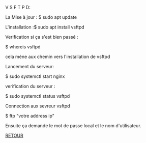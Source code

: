 V S F T P D:


La Mise à jour : $ sudo apt update

L'installation :$ sudo apt install vsftpd

Verification si ça s'est bien passé :

$ whereis vsftpd

cela mène aux chemin vers l'installation de vsftpd


Lancement du serveur:

$ sudo systemctl start nginx

verification du serveur :

$ sudo systemctl status vsftpd


Connection aux sevreur vsftpd

$ ftp "votre address ip"

Ensuite ça demande le mot de passe local et le nom d'utilisateur.


<a href = 'https://github.com/KennyRandria/SYS/'>RETOUR</a>
